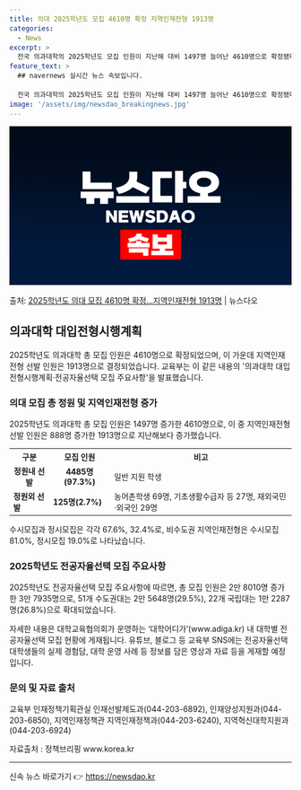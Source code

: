 ```yaml
---
title: 의대 2025학년도 모집 4610명 확정 지역인재전형 1913명
categories:
  - News
excerpt: >
  전국 의과대학의 2025학년도 모집 인원이 지난해 대비 1497명 늘어난 4610명으로 확정됐다. 의학전문대…
feature_text: >
  ## navernews 실시간 뉴스 속보입니다.

  전국 의과대학의 2025학년도 모집 인원이 지난해 대비 1497명 늘어난 4610명으로 확정됐다. 의학전문대…
image: '/assets/img/newsdao_breakingnews.jpg'
---
```


![뉴스다오 속보](/assets/img/newsdao_breakingnews.jpg)

<p>출처: <a href="https://newsdao.kr/3966" rel="dofollow">2025학년도 의대 모집 4610명 확정...지역인재전형 1913명</a> | 뉴스다오</p>

<h2 data-ke-size="size26">의과대학 대입전형시행계획</h2>
<p data-ke-size="size16">2025학년도 의과대학 총 모집 인원은 4610명으로 확정되었으며, 이 가운데 지역인재전형 선발 인원은 1913명으로 결정되었습니다. 교육부는 이 같은 내용의 '의과대학 대입전형시행계획·전공자율선택 모집 주요사항'을 발표했습니다.</p>

<h3>의대 모집 총 정원 및 지역인재전형 증가</h3>
<p data-ke-size="size16">2025학년도 의과대학 총 모집 인원은 1497명 증가한 4610명으로, 이 중 지역인재전형 선발 인원은 888명 증가한 1913명으로 지난해보다 증가했습니다.</p>

<table>
  <tr>
    <th><b>구분</b></th>
    <th><b>모집 인원</b></th>
    <th><b>비고</b></th>
  </tr>
  <tr>
    <td style="text-align: center; height: 17px;"><b>정원내 선발</b></td>
    <td style="text-align: center; height: 17px;"><b>4485명(97.3%)</b></td>
    <td>일반 지원 학생</td>
  </tr>
  <tr>
    <td><b>정원외 선발</b></td>
    <td><b>125명(2.7%)</b></td>
    <td>농어촌학생 69명, 기초생활수급자 등 27명, 재외국민·외국인 29명</td>
  </tr>
</table>

<p data-ke-size="size16">수시모집과 정시모집은 각각 67.6%, 32.4%로, 비수도권 지역인재전형은 수시모집 81.0%, 정시모집 19.0%로 나타났습니다.</p>

<h3>2025학년도 전공자율선택 모집 주요사항</h3>
<p data-ke-size="size16">2025학년도 전공자율선택 모집 주요사항에 따르면, 총 모집 인원은 2만 8010명 증가한 3만 7935명으로, 51개 수도권대는 2만 5648명(29.5%), 22개 국립대는 1만 2287명(26.8%)으로 확대되었습니다.</p>

<p data-ke-size="size16">자세한 내용은 대학교육협의회가 운영하는 ‘대학어디가’(www.adiga.kr) 내 대학별 전공자율선택 모집 현황에 게재됩니다. 유튜브, 블로그 등 교육부 SNS에는 전공자율선택 대학생들의 실제 경험담, 대학 운영 사례 등 정보를 담은 영상과 자료 등을 게재할 예정입니다.</p>

<h3>문의 및 자료 출처</h3>
<p data-ke-size="size16">교육부 인재정책기획관실 인재선발제도과(044-203-6892), 인재양성지원과(044-203-6850), 지역인재정책관 지역인재정책과(044-203-6240), 지역혁신대학지원과(044-203-6924)</p>
<p data-ke-size="size16">자료출처 : 정책브리핑 www.korea.kr</p>
<hr> 

신속 뉴스 바로가기 👉 <a href="https://newsdao.kr" rel="dofollow">https://newsdao.kr</a>


